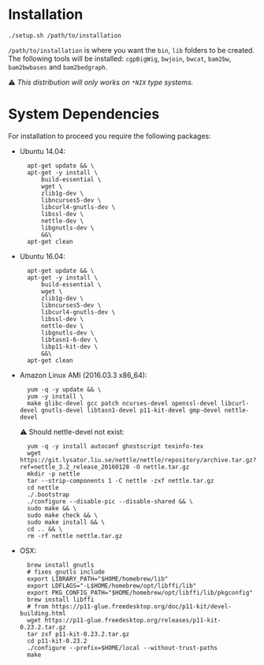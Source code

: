 # Installation

    ./setup.sh /path/to/installation

`/path/to/installation` is where you want the `bin`, `lib` folders to be created. The following tools will be installed: `cgpBigWig`, `bwjoin`, `bwcat`, `bam2bw`, `bam2bwbases` and `bam2bedgraph`.

⚠️ *This distribution will only works on `*NIX` type systems.*

# System Dependencies

For installation to proceed you require the following packages:

* Ubuntu 14.04:

        apt-get update && \
        apt-get -y install \
            build-essential \
            wget \
            zlib1g-dev \
            libncurses5-dev \
            libcurl4-gnutls-dev \
            libssl-dev \
            nettle-dev \
            libgnutls-dev \
            &&\
        apt-get clean

* Ubuntu 16.04:

        apt-get update && \
        apt-get -y install \
            build-essential \
            wget \
            zlib1g-dev \
            libncurses5-dev \
            libcurl4-gnutls-dev \
            libssl-dev \
            nettle-dev \
            libgnutls-dev \
            libtasn1-6-dev \
            libp11-kit-dev \
            &&\
        apt-get clean

* Amazon Linux AMI (2016.03.3 x86_64):

        yum -q -y update && \
        yum -y install \
        make glibc-devel gcc patch ncurses-devel openssl-devel libcurl-devel gnutls-devel libtasn1-devel p11-kit-devel gmp-devel nettle-devel

    ⚠️ Should nettle-devel not exist:

        yum -q -y install autoconf ghostscript texinfo-tex
        wget https://git.lysator.liu.se/nettle/nettle/repository/archive.tar.gz?ref=nettle_3.2_release_20160128 -O nettle.tar.gz
        mkdir -p nettle
        tar --strip-components 1 -C nettle -zxf nettle.tar.gz
        cd nettle
        ./.bootstrap
        ./configure --disable-pic --disable-shared && \
        sudo make && \
        sudo make check && \
        sudo make install && \
        cd .. && \
        rm -rf nettle nettle.tar.gz

* OSX:

        brew install gnutls
        # fixes gnutls include
        export LIBRARY_PATH="$HOME/homebrew/lib"
        export LDFLAGS="-L$HOME/homebrew/opt/libffi/lib"
        export PKG_CONFIG_PATH="$HOME/homebrew/opt/libffi/lib/pkgconfig"
        brew install libffi
        # from https://p11-glue.freedesktop.org/doc/p11-kit/devel-building.html
        wget https://p11-glue.freedesktop.org/releases/p11-kit-0.23.2.tar.gz
        tar zxf p11-kit-0.23.2.tar.gz
        cd p11-kit-0.23.2
        ./configure --prefix=$HOME/local --without-trust-paths
        make
